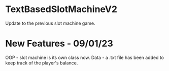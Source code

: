 # TextBasedSlotMachineV2
Update to the previous slot machine game.
# New Features - 09/01/23
OOP - slot machine is its own class now.
Data - a .txt file has been added to keep track of the player's balance.
